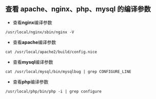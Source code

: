 ## 查看 apache、nginx、php、mysql 的编译参数

- 查看**nginx**编译参数
```
/usr/local/nginx/sbin/nginx -V
```
- 查看**apache**编译参数
```
cat /usr/local/apache2/build/config.nice
```
- 查看**mysql**编译参数
```
cat /usr/local/mysql/bin/mysqlbug | grep CONFIGURE_LINE
```
- 查看**php**编译参数
```
/usr/local/php/bin/php -i | grep configure
```

